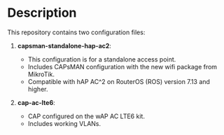 # Description

This repository contains two configuration files:

1. **capsman-standalone-hap-ac2**: 
   - This configuration is for a standalone access point.
   - Includes CAPsMAN configuration with the new wifi package from MikroTik.
   - Compatible with hAP AC^2 on RouterOS (ROS) version 7.13 and higher.

2. **cap-ac-lte6**:
   - CAP configured on the wAP AC LTE6 kit.
   - Includes working VLANs.
